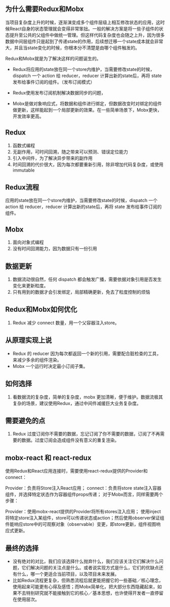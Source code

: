 ## 为什么需要Redux和Mobx
当项目复杂度上升的时候，逐渐演变成多个组件层级上相互修改状态的应用，这时候React自身的状态管理就会变得非常笨拙。一般的解决方案是将一些子组件的状态提升至公共的父组件中做统一管理。但这样代码复杂度也会随之上升，因为很多数据中间层组件只是起到了传递state的作用，后续想迁移一个state成本就会非常大，并且当state变化的时候，你根本分不清楚是由哪个组件触发的。

Redux和Mobx就是为了解决这样的问题诞生的。
- Redux将应用的state放在同一个store内维护，当需要修改state的时候，dispatch 一个 action 给 reducer，reducer 计算出新的state后，再将 state 发布给事件订阅的组件。（发布订阅模式）
- Redux使用发布订阅机制解决数据同步的问题，

- Mobx是做对象响应式，将数据和组件进行绑定，但数据改变时对绑定的组件做更新，这样能起到一个局部更新的效果。在一些简单场景下，Mobx更快，开发效率更高。

## Redux
1. 函数式编程
2. 无副作用，可时间回溯，随之带来可以预测、错误定位能力
3. 引入中间件，为了解决异步带来的副作用
4. 时间回溯的代价很大，因为每次都要重新引用，除非增加代码复杂度，或使用immutable

## Redux流程
应用的state放在同一个store内维护，当需要修改state的时候，dispatch 一个 action 给 reducer，reducer 计算出新的state后，再将 state 发布给事件订阅的组件。

## Mobx
1. 面向对象式编程
2. 没有时间回溯能力，因为数据只有一份引用

## 数据更新
1. 数据流动很自然，任何 dispatch 都会触发广播，需要依据对象引用是否发生变化来更新粒度。
2. 只有用到的数据才会引发绑定，局部精确更新，免去了粒度控制的烦恼

## Redux和Mobx如何优化
1. Redux 减少 connect 数量，用一个父容器注入store。

## 从原理实现上说
- Redux 的 reducer 因为每次都返回一个新的引用，需要配合脏检查的工具，来减少多余的组件渲染。
- Mobx 一个运行时决定最小订阅子集。

## 如何选择
1. 看数据流的复杂度，简单的复杂度，mobx 更加清晰，便于维护。数据流极其复杂的场景，建议使用Redux，通过中间件减缓巨大业务复杂度。

## 需要避免的点
1. Redux 过度订阅你不需要的数据，忘记订阅了你不需要的数据，订阅了不再需要的数据。过度订阅会造成组件没有意义的重复渲染。


## mobx-react 和 react-redux
使用Redux和React应用连接时，需要使用react-redux提供的Provider和connect：

Provider：负责将Store注入React应用；
connect：负责将store state注入容器组件，并选择特定状态作为容器组件props传递；
对于Mobx而言，同样需要两个步骤：

Provider：使用mobx-react提供的Provider将所有stores注入应用；
使用inject将特定store注入某组件，store可以传递状态或action；然后使用observer保证组件能响应store中的可观察对象（observable）变更，即store更新，组件视图响应式更新。

## 最终的选择
- 没有绝对的对比，我们应该选择什么抛弃什么，我们应该关注它们解决什么问题，它们解决问题的关注点是什么。或者说实现方式是什么，它们的优缺点还有什么，哪一个更适合当前项目，以及项目未来发展。
- 比如Redux流程更复杂，但熟悉流程后就更能把握它的一些基础／核心理念，使用起来可能更有心得及感悟；而Mobx简单化，把大部分东西隐藏起来，如果不去特别研究就不能接触到它的核心／基本思想，也许使得开发者一直停留在使用层次。
